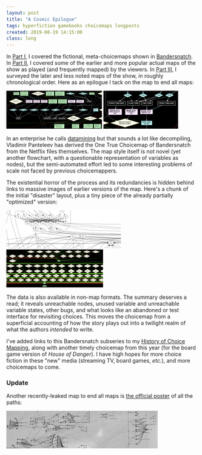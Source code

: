 ```yaml
---
layout: post
title: "A Cosmic Epilogue"
tags: hyperfiction gamebooks choicemaps longposts
created: 2019-08-19 14:15:00
class: long
---
```

In [Part I](/blog/2019/06/17/cosmic-flowchart/), I covered the fictional, meta-choicemaps shown in [Bandersnatch](https://www.netflix.com/title/80988062).  In [Part II](/blog/2019/06/18/cosmic-flowchart-2/), I covered some of the earlier and more popular actual maps of the show as played (and frequently mapped) by the viewers.  In [Part III](/blog/2019/06/19/cosmic-flowchart-3/), I surveyed the later and less noted maps of the show, in roughly chronological order.  Here as an epilogue I tack on the map to end all maps:

[![educational portion of Bandersnatch choicemap by Vladimir Panteleev](/files/choicemaps/megabandersnatch1-partial-100.png)](https://thecybershadow.net/misc/bandersnatch/graph.dot.svg)
[![closeup educational portion of Bandersnatch choicemap by Vladimir Panteleev](/files/choicemaps/megabandersnatch2-partial-100.png)](https://thecybershadow.net/misc/bandersnatch/graph.dot.svg)

In an enterprise he calls [datamining](https://blog.thecybershadow.net/2019/08/02/datamining-bandersnatch/) but that sounds a lot like decompiling, Vladimir Panteleev has derived the One True Choicemap of Bandersnatch from the Netflix files themselves.  The map style itself is not novel (yet another flowchart, with a questionable representation of variables as nodes), but the semi-automated effort led to some interesting problems of scale not faced by previous choicemappers.

The existential horror of the process and its redundancies is hidden behind links to massive images of earlier versions of the map.  Here's a chunk of the initial "disaster" layout, plus a tiny piece of the already partially "optimized" version:

[![educational portion of Bandersnatch choicemap, disaster version, by Vladimir Panteleev](/files/choicemaps/megabandersnatch3-partial-100.png)](/files/choicemaps/megabandersnatch3-partial.png)
[![educational portion of Bandersnatch choicemap, partially optimized version, by Vladimir Panteleev](/files/choicemaps/megabandersnatch4-partial-100.png)](/files/choicemaps/megabandersnatch4-partial.png)

The data is also available in non-map formats.  The summary deserves a read; it reveals unreachable nodes, unused variable and unreachable variable states, other bugs, and what looks like an abandoned or test interface for revisiting choices.  This moves the choicemap from a superficial accounting of how the story plays out into a twilight realm of what the authors *intended* to write.  

I've added links to this Bandersnatch subseries to my [History of Choice Mapping](/blog/2017/10/27/history-of-choice-mapping/), along with another timely choicemap from this year (for the board game version of *House of Danger*).  I have high hopes for more choice fiction in these "new" media (streaming TV, board games, *etc.*), and more choicemaps to come.

### Update

Another recently-leaked map to end all maps is [the official poster](https://www.reddit.com/r/blackmirror/comments/dcxyyl/poster_that_i_got_from_charlie_and_annabel_after/) of all the paths:

[![educational portion of Bandersnatch poster](/files/choicemaps/megabandersnatch5-partial-100.png)](https://i.redd.it/48rr9i02feq31.jpg)
